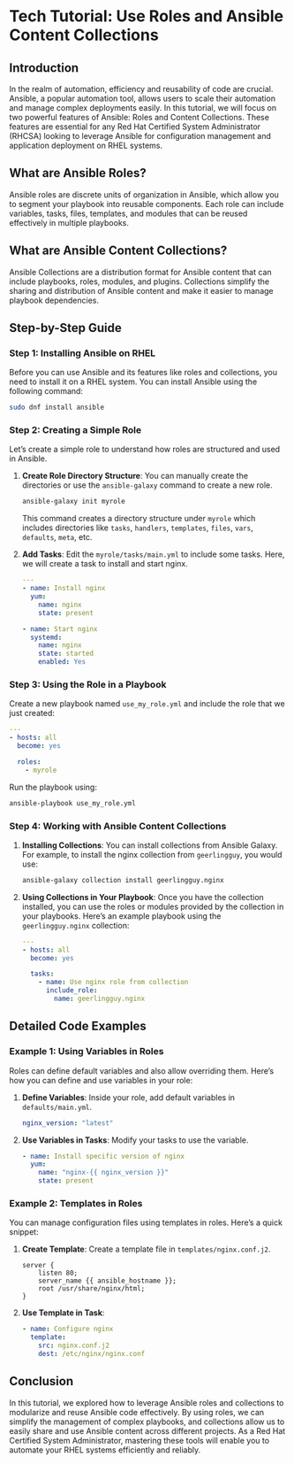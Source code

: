 # Tech Tutorial: Use Roles and Ansible Content Collections

## Introduction

In the realm of automation, efficiency and reusability of code are crucial. Ansible, a popular automation tool, allows users to scale their automation and manage complex deployments easily. In this tutorial, we will focus on two powerful features of Ansible: Roles and Content Collections. These features are essential for any Red Hat Certified System Administrator (RHCSA) looking to leverage Ansible for configuration management and application deployment on RHEL systems.

## What are Ansible Roles?

Ansible roles are discrete units of organization in Ansible, which allow you to segment your playbook into reusable components. Each role can include variables, tasks, files, templates, and modules that can be reused effectively in multiple playbooks.

## What are Ansible Content Collections?

Ansible Collections are a distribution format for Ansible content that can include playbooks, roles, modules, and plugins. Collections simplify the sharing and distribution of Ansible content and make it easier to manage playbook dependencies.

## Step-by-Step Guide

### Step 1: Installing Ansible on RHEL

Before you can use Ansible and its features like roles and collections, you need to install it on a RHEL system. You can install Ansible using the following command:

```bash
sudo dnf install ansible
```

### Step 2: Creating a Simple Role

Let’s create a simple role to understand how roles are structured and used in Ansible.

1. **Create Role Directory Structure**: You can manually create the directories or use the `ansible-galaxy` command to create a new role.

    ```bash
    ansible-galaxy init myrole
    ```

    This command creates a directory structure under `myrole` which includes directories like `tasks`, `handlers`, `templates`, `files`, `vars`, `defaults`, `meta`, etc.

2. **Add Tasks**: Edit the `myrole/tasks/main.yml` to include some tasks. Here, we will create a task to install and start nginx.

    ```yaml
    ---
    - name: Install nginx
      yum:
        name: nginx
        state: present

    - name: Start nginx
      systemd:
        name: nginx
        state: started
        enabled: Yes
    ```

### Step 3: Using the Role in a Playbook

Create a new playbook named `use_my_role.yml` and include the role that we just created:

```yaml
---
- hosts: all
  become: yes

  roles:
    - myrole
```

Run the playbook using:

```bash
ansible-playbook use_my_role.yml
```

### Step 4: Working with Ansible Content Collections

1. **Installing Collections**: You can install collections from Ansible Galaxy. For example, to install the nginx collection from `geerlingguy`, you would use:

    ```bash
    ansible-galaxy collection install geerlingguy.nginx
    ```

2. **Using Collections in Your Playbook**: Once you have the collection installed, you can use the roles or modules provided by the collection in your playbooks. Here’s an example playbook using the `geerlingguy.nginx` collection:

    ```yaml
    ---
    - hosts: all
      become: yes

      tasks:
        - name: Use nginx role from collection
          include_role:
            name: geerlingguy.nginx
    ```

## Detailed Code Examples

### Example 1: Using Variables in Roles

Roles can define default variables and also allow overriding them. Here’s how you can define and use variables in your role:

1. **Define Variables**: Inside your role, add default variables in `defaults/main.yml`.

    ```yaml
    nginx_version: "latest"
    ```

2. **Use Variables in Tasks**: Modify your tasks to use the variable.

    ```yaml
    - name: Install specific version of nginx
      yum:
        name: "nginx-{{ nginx_version }}"
        state: present
    ```

### Example 2: Templates in Roles

You can manage configuration files using templates in roles. Here’s a quick snippet:

1. **Create Template**: Create a template file in `templates/nginx.conf.j2`.

    ```jinja
    server {
        listen 80;
        server_name {{ ansible_hostname }};
        root /usr/share/nginx/html;
    }
    ```

2. **Use Template in Task**:

    ```yaml
    - name: Configure nginx
      template:
        src: nginx.conf.j2
        dest: /etc/nginx/nginx.conf
    ```

## Conclusion

In this tutorial, we explored how to leverage Ansible roles and collections to modularize and reuse Ansible code effectively. By using roles, we can simplify the management of complex playbooks, and collections allow us to easily share and use Ansible content across different projects. As a Red Hat Certified System Administrator, mastering these tools will enable you to automate your RHEL systems efficiently and reliably.